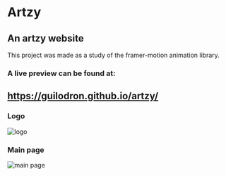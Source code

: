 # Artzy
## An artzy website

This project was made as a study of the framer-motion animation library.
### A live preview can be found at:
## https://guilodron.github.io/artzy/

### Logo
![logo](https://i.imgur.com/4zZxgcM.png)

### Main page
![main page](https://i.imgur.com/NaswEM5.png)

